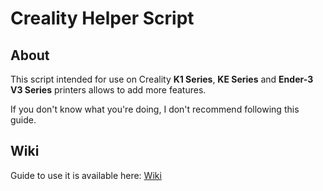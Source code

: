 # Creality Helper Script

## About

This script intended for use on Creality **K1 Series**, **KE Series** and **Ender-3 V3 Series** printers allows to add more features.

If you don't know what you're doing, I don't recommend following this guide.

## Wiki

Guide to use it is available here: [Wiki](https://guilouz.github.io/Creality-Helper-Script-Wiki/)

<br />
